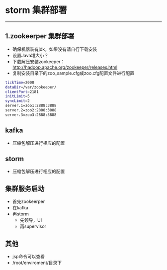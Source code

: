 # storm 集群部署
***
## 1.zookeerper 集群部署
- 确保机器装有jdk，如果没有请自行下载安装
- 设置Java堆大小？
- 下载解压安装zookeeper：http://hadoop.apache.org/zookeeper/releases.html
- 复制安装目录下的zoo_sample.cfg成zoo.cfg配置文件进行配置
```sh
tickTime=2000
dataDir=/var/zookeeper/
clientPort=2181
initLimit=5
syncLimit=2
server.1=zoo1:2888:3888
server.2=zoo2:2888:3888
server.3=zoo3:2888:3888
```

## kafka
- 压缩包解压进行相应的配置

## storm
- 压缩包解压进行相应的配置

## 集群服务启动
- 首先zookeerper
- 在kafka
- 再storm
	- 先领导，UI
	- 再supervisor

## 其他
- jsp命令可以查看
- /root/enviroment/目录下